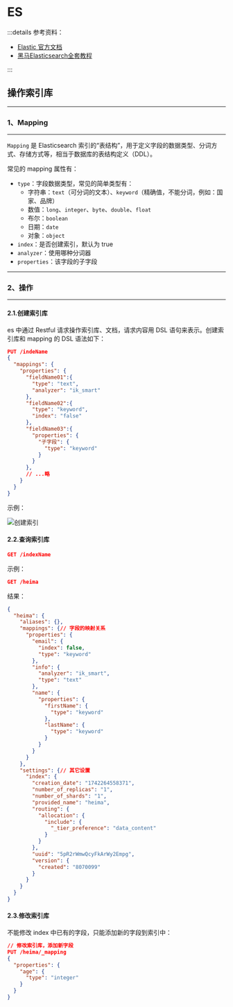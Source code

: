 # ES

:::details 参考资料：

- [Elastic 官方文档](https://www.elastic.co/docs)
- [黑马Elasticsearch全套教程](https://www.bilibili.com/video/BV1b8411Z7w5)

:::

## 操作索引库

---

### 1、Mapping

---

`Mapping` 是 Elasticsearch 索引的“表结构”，用于定义字段的数据类型、分词方式、存储方式等，相当于数据库的表结构定义（DDL）。

常见的 mapping 属性有：

- `type`：字段数据类型，常见的简单类型有：
    - 字符串：`text`（可分词的文本）、`keyword`（精确值，不能分词，例如：国家、品牌）
    - 数值：`long`、`integer`、`byte`、`double`、`float`
    - 布尔：`boolean`
    - 日期：`date`
    - 对象：`object`
- `index`：是否创建索引，默认为 true
- `analyzer`：使用哪种分词器
- `properties`：该字段的子字段

---

### 2、操作

---

#### 2.1.创建索引库

es 中通过 Restful 请求操作索引库、文档，请求内容用 DSL 语句来表示。创建索引库和 mapping 的 DSL 语法如下：

````json
PUT /indeName
{
  "mappings": {
    "properties": {
      "fieldName01":{
        "type": "text",
        "analyzer": "ik_smart"
      },
      "fieldName02":{
        "type": "keyword",
        "index": "false"
      },
      "fieldName03":{
        "properties": {
          "子字段": {
            "type": "keyword"
          }
        }
      },
      // ...略
    }
  }
}
````

示例：

<img src="https://blogcola1213.oss-cn-wuhan-lr.aliyuncs.com/middleware/es/03.png" alt="创建索引" style="margin: auto;zoom: normal">

#### 2.2.查询索引库

````json
GET /indexName
````

示例：

````json
GET /heima
````

结果：

````json
{
  "heima": {
    "aliases": {},
    "mappings": {// 字段的映射关系
      "properties": {
        "email": {
          "index": false,
          "type": "keyword"
        },
        "info": {
          "analyzer": "ik_smart",
          "type": "text"
        },
        "name": {
          "properties": {
            "firstName": {
              "type": "keyword"
            },
            "lastName": {
              "type": "keyword"
            }
          }
        }
      }
    },
    "settings": {// 其它设置
      "index": {
        "creation_date": "1742264558371",
        "number_of_replicas": "1",
        "number_of_shards": "1",
        "provided_name": "heima",
        "routing": {
          "allocation": {
            "include": {
              "_tier_preference": "data_content"
            }
          }
        },
        "uuid": "5pR2rWmwQcyFkArWy2Empg",
        "version": {
          "created": "8070099"
        }
      }
    }
  }
}
````

#### 2.3.修改索引库

不能修改 index 中已有的字段，只能添加新的字段到索引中：

````json
// 修改索引库，添加新字段
PUT /heima/_mapping
{
  "properties": {
    "age": {
      "type": "integer"
    }
  }
}
````
